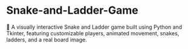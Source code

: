 # Snake-and-Ladder-Game
🎲 A visually interactive Snake and Ladder game built using Python and Tkinter, featuring customizable players, animated movement, snakes, ladders, and a real board image.

